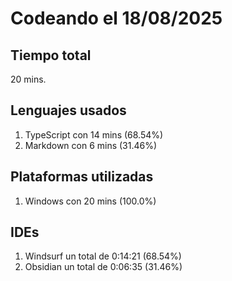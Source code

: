 # Codeando el 18/08/2025

## Tiempo total
20 mins.

## Lenguajes usados
1. TypeScript con 14 mins (68.54%)
1. Markdown con 6 mins (31.46%)

## Plataformas utilizadas
1. Windows con 20 mins (100.0%)

## IDEs
1. Windsurf un total de 0:14:21 (68.54%)
1. Obsidian un total de 0:06:35 (31.46%)
